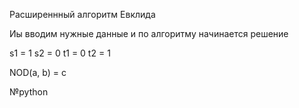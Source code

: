 Расширеннный алгоритм Евклида

Иы вводим нужные данные и по алгоритму начинается решение

s1 = 1
s2 = 0
t1 = 0
t2 = 1

NOD(a, b) = c

№python
